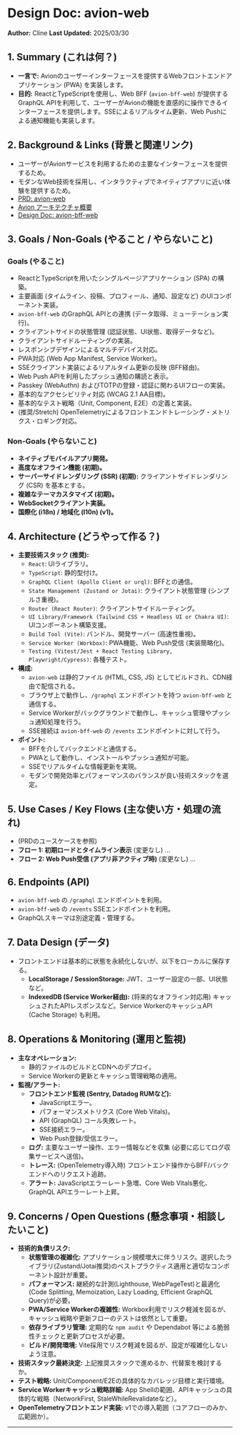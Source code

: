 # Design Doc: avion-web

**Author:** Cline
**Last Updated:** 2025/03/30

## 1. Summary (これは何？)

- **一言で:** Avionのユーザーインターフェースを提供するWebフロントエンドアプリケーション (PWA) を実装します。
- **目的:** ReactとTypeScriptを使用し、Web BFF (`avion-bff-web`) が提供するGraphQL APIを利用して、ユーザーがAvionの機能を直感的に操作できるインターフェースを提供します。SSEによるリアルタイム更新、Web Pushによる通知機能も実装します。

## 2. Background & Links (背景と関連リンク)

- ユーザーがAvionサービスを利用するための主要なインターフェースを提供するため。
- モダンなWeb技術を採用し、インタラクティブでネイティブアプリに近い体験を提供するため。
- [PRD: avion-web](./prd.md)
- [Avion アーキテクチャ概要](../architecture.md)
- [Design Doc: avion-bff-web](../avion-bff-web/designdoc.md)

## 3. Goals / Non-Goals (やること / やらないこと)

### Goals (やること)

- ReactとTypeScriptを用いたシングルページアプリケーション (SPA) の構築。
- 主要画面 (タイムライン、投稿、プロフィール、通知、設定など) のUIコンポーネント実装。
- `avion-bff-web` のGraphQL APIとの連携 (データ取得、ミューテーション実行)。
- クライアントサイドの状態管理 (認証状態、UI状態、取得データなど)。
- クライアントサイドルーティングの実装。
- レスポンシブデザインによるマルチデバイス対応。
- PWA対応 (Web App Manifest, Service Worker)。
- SSEクライアント実装によるリアルタイム更新の反映 (BFF経由)。
- Web Push APIを利用したプッシュ通知の購読と表示。
- Passkey (WebAuthn) およびTOTPの登録・認証に関わるUIフローの実装。
- 基本的なアクセシビリティ対応 (WCAG 2.1 AA目標)。
- 基本的なテスト戦略（Unit, Component, E2E）の定義と実装。
- (推奨/Stretch) OpenTelemetryによるフロントエンドトレーシング・メトリクス・ロギング対応。

### Non-Goals (やらないこと)

- **ネイティブモバイルアプリ開発。**
- **高度なオフライン機能 (初期)。**
- **サーバーサイドレンダリング (SSR) (初期):** クライアントサイドレンダリング (CSR) を基本とする。
- **複雑なテーマカスタマイズ (初期)。**
- **WebSocketクライアント実装。**
- **国際化 (i18n) / 地域化 (l10n) (v1)。**

## 4. Architecture (どうやって作る？)

- **主要技術スタック (推奨):**
    - `React`: UIライブラリ。
    - `TypeScript`: 静的型付け。
    - `GraphQL Client (Apollo Client or urql)`: BFFとの通信。
    - `State Management (Zustand or Jotai)`: クライアント状態管理 (シンプルさ重視)。
    - `Router (React Router)`: クライアントサイドルーティング。
    - `UI Library/Framework (Tailwind CSS + Headless UI or Chakra UI)`: UIコンポーネント構築支援。
    - `Build Tool (Vite)`: バンドル、開発サーバー (高速性重視)。
    - `Service Worker (Workbox)`: PWA機能、Web Push受信 (実装簡略化)。
    - `Testing (Vitest/Jest + React Testing Library, Playwright/Cypress)`: 各種テスト。
- **構成:**
    - `avion-web` は静的ファイル (HTML, CSS, JS) としてビルドされ、CDN経由で配信される。
    - ブラウザ上で動作し、`/graphql` エンドポイントを持つ `avion-bff-web` と通信する。
    - Service Workerがバックグラウンドで動作し、キャッシュ管理やプッシュ通知処理を行う。
    - SSE接続は `avion-bff-web` の `/events` エンドポイントに対して行う。
- **ポイント:**
    - BFFを介してバックエンドと通信する。
    - PWAとして動作し、インストールやプッシュ通知が可能。
    - SSEでリアルタイムな情報更新を実現。
    - モダンで開発効率とパフォーマンスのバランスが良い技術スタックを選定。

## 5. Use Cases / Key Flows (主な使い方・処理の流れ)

- (PRDのユースケースを参照)
- **フロー 1: 初期ロードとタイムライン表示** (変更なし)
    ...
- **フロー 2: Web Push受信 (アプリ非アクティブ時)** (変更なし)
    ...

## 6. Endpoints (API)

- `avion-bff-web` の `/graphql` エンドポイントを利用。
- `avion-bff-web` の `/events` SSEエンドポイントを利用。
- GraphQLスキーマは別途定義・管理する。

## 7. Data Design (データ)

- フロントエンドは基本的に状態を永続化しないが、以下をローカルに保存する。
    - **LocalStorage / SessionStorage:** JWT、ユーザー設定の一部、UI状態など。
    - **IndexedDB (Service Worker経由):** (将来的なオフライン対応用) キャッシュされたAPIレスポンスなど。Service WorkerのキャッシュAPI (Cache Storage) も利用。

## 8. Operations & Monitoring (運用と監視)

- **主なオペレーション:**
    - 静的ファイルのビルドとCDNへのデプロイ。
    - Service Workerの更新とキャッシュ管理戦略の適用。
- **監視/アラート:**
    - **フロントエンド監視 (Sentry, Datadog RUMなど):**
        - JavaScriptエラー。
        - パフォーマンスメトリクス (Core Web Vitals)。
        - API (GraphQL) コール失敗レート。
        - SSE接続エラー。
        - Web Push登録/受信エラー。
    - **ログ:** 主要なユーザー操作、エラー情報などを収集 (必要に応じてログ収集サービスへ送信)。
    - **トレース:** (OpenTelemetry導入時) フロントエンド操作からBFF/バックエンドへのリクエスト追跡。
    - **アラート:** JavaScriptエラーレート急増、Core Web Vitals悪化、GraphQL APIエラーレート上昇。

## 9. Concerns / Open Questions (懸念事項・相談したいこと)

- **技術的負債リスク:**
    - **状態管理の複雑化:** アプリケーション規模増大に伴うリスク。選択したライブラリ(Zustand/Jotai推奨)のベストプラクティス適用と適切なコンポーネント設計が重要。
    - **パフォーマンス:** 継続的な計測(Lighthouse, WebPageTest)と最適化(Code Splitting, Memoization, Lazy Loading, Efficient GraphQL Query)が必要。
    - **PWA/Service Workerの複雑性:** Workbox利用でリスク軽減を図るが、キャッシュ戦略や更新フローのテストは依然として重要。
    - **依存ライブラリ管理:** 定期的な `npm audit` や Dependabot 等による脆弱性チェックと更新プロセスが必要。
    - **ビルド/開発環境:** Vite採用でリスク軽減を図るが、設定が複雑化しないよう注意。
- **技術スタック最終決定:** 上記推奨スタックで進めるか、代替案を検討するか。
- **テスト戦略:** Unit/Component/E2Eの具体的なカバレッジ目標と実行環境。
- **Service Workerキャッシュ戦略詳細:** App Shellの範囲、APIキャッシュの具体的な戦略（NetworkFirst, StaleWhileRevalidateなど）。
- **OpenTelemetryフロントエンド実装:** v1での導入範囲（コアフローのみか、広範囲か）。

---
